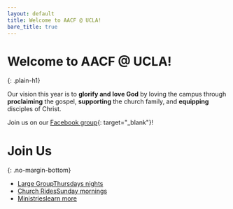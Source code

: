 ```yaml
---
layout: default
title: Welcome to AACF @ UCLA!
bare_title: true
---
```


<div class="text-panel" markdown="1">

# Welcome to AACF @ UCLA!
{: .plain-h1}

Our vision this year is to **glorify and love God** by loving the campus through **proclaiming** the gospel, **supporting** the church family, and **equipping** disciples of Christ.

Join us on our [Facebook group](https://www.facebook.com/groups/294132541731419/){: target="_blank"}!

</div>

# Join Us
{: .no-margin-bottom}

<div class="link-tile-list" markdown="1">

* [<span class="link-tile-title">Large Group</span>Thursdays nights](/large-group)
* [<span class="link-tile-title">Church Rides</span>Sunday mornings](/church-rides)
* [<span class="link-tile-title">Ministries</span>learn more](/ministries)

</div>
